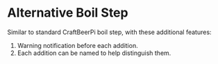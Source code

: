 # Alternative Boil Step

Similar to standard CraftBeerPi boil step, with these additional features:

1. Warning notification before each addition.
2. Each addition can be named to help distinguish them.

